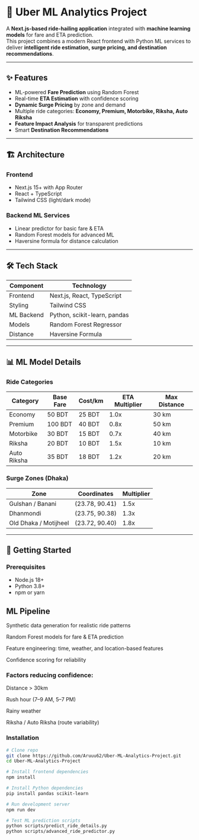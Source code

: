 # 🚖 Uber ML Analytics Project

A **Next.js-based ride-hailing application** integrated with **machine learning models** for fare and ETA prediction.  
This project combines a modern React frontend with Python ML services to deliver **intelligent ride estimation, surge pricing, and destination recommendations**.

---

## ✨ Features
- ML-powered **Fare Prediction** using Random Forest  
- Real-time **ETA Estimation** with confidence scoring  
- **Dynamic Surge Pricing** by zone and demand  
- Multiple ride categories: **Economy, Premium, Motorbike, Riksha, Auto Riksha**  
- **Feature Impact Analysis** for transparent predictions  
- Smart **Destination Recommendations**  

---

## 🏗️ Architecture

### Frontend
- Next.js 15+ with App Router  
- React + TypeScript  
- Tailwind CSS (light/dark mode)  

### Backend ML Services
- Linear predictor for basic fare & ETA  
- Random Forest models for advanced ML  
- Haversine formula for distance calculation  

---

## 🛠️ Tech Stack
| Component  | Technology |
|------------|------------|
| Frontend   | Next.js, React, TypeScript |
| Styling    | Tailwind CSS |
| ML Backend | Python, scikit-learn, pandas |
| Models     | Random Forest Regressor |
| Distance   | Haversine Formula |

---

## 📊 ML Model Details

### Ride Categories

| Category    | Base Fare | Cost/km | ETA Multiplier | Max Distance |
|-------------|-----------|---------|----------------|--------------|
| Economy     | 50 BDT    | 25 BDT  | 1.0x           | 30 km |
| Premium     | 100 BDT   | 40 BDT  | 0.8x           | 50 km |
| Motorbike   | 30 BDT    | 15 BDT  | 0.7x           | 40 km |
| Riksha      | 20 BDT    | 10 BDT  | 1.5x           | 10 km |
| Auto Riksha | 35 BDT    | 18 BDT  | 1.2x           | 20 km |

### Surge Zones (Dhaka)

| Zone                | Coordinates      | Multiplier |
|---------------------|------------------|------------|
| Gulshan / Banani    | (23.78, 90.41)   | 1.5x |
| Dhanmondi           | (23.75, 90.38)   | 1.3x |
| Old Dhaka / Motijheel| (23.72, 90.40)  | 1.8x |

---

## 🚦 Getting Started

### Prerequisites
- Node.js 18+  
- Python 3.8+  
- npm or yarn

## ML Pipeline

Synthetic data generation for realistic ride patterns

Random Forest models for fare & ETA prediction

Feature engineering: time, weather, and location-based features

Confidence scoring for reliability

### Factors reducing confidence:

Distance > 30km

Rush hour (7–9 AM, 5–7 PM)

Rainy weather

Riksha / Auto Riksha (route variability)

### Installation
```bash
# Clone repo
git clone https://github.com/Aruuu62/Uber-ML-Analytics-Project.git
cd Uber-ML-Analytics-Project

# Install frontend dependencies
npm install

# Install Python dependencies
pip install pandas scikit-learn

# Run development server
npm run dev

# Test ML prediction scripts
python scripts/predict_ride_details.py
python scripts/advanced_ride_predictor.py

